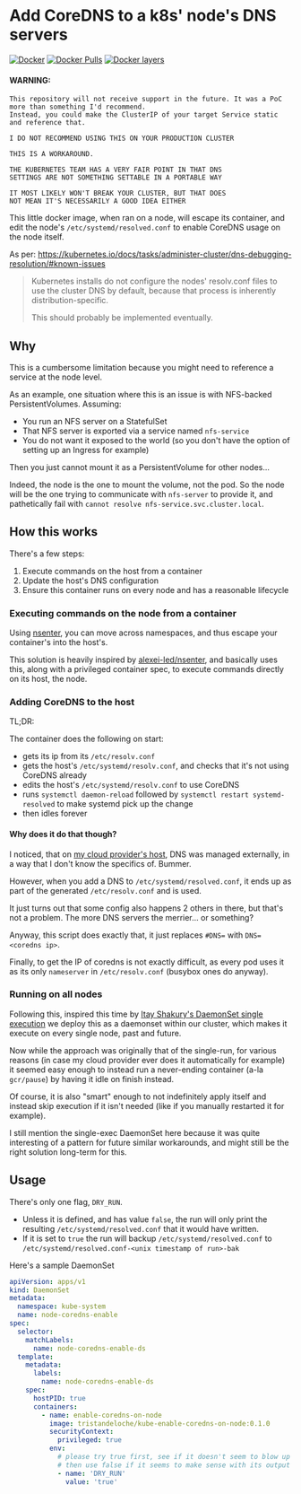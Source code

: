 # Add CoreDNS to a k8s' node's DNS servers

[![Docker](https://github.com/Tristan971/kube-enable-coredns-on-node/workflows/Docker/badge.svg)](https://github.com/Tristan971/kube-enable-coredns-on-node/actions?query=branch%3Amaster)
[![Docker Pulls](https://img.shields.io/docker/pulls/tristandeloche/kube-enable-coredns-on-node.svg?style=popout)](https://hub.docker.com/r/tristandeloche/kube-enable-coredns-on-node/tags)
[![Docker layers](https://images.microbadger.com/badges/image/tristandeloche/kube-enable-coredns-on-node.svg)](https://microbadger.com/images/tristandeloche/kube-enable-coredns-on-node)

#### WARNING: 

    This repository will not receive support in the future. It was a PoC more than something I'd recommend.
    Instead, you could make the ClusterIP of your target Service static and reference that.

    I DO NOT RECOMMEND USING THIS ON YOUR PRODUCTION CLUSTER
    
    THIS IS A WORKAROUND. 
    
    THE KUBERNETES TEAM HAS A VERY FAIR POINT IN THAT DNS 
    SETTINGS ARE NOT SOMETHING SETTABLE IN A PORTABLE WAY
    
    IT MOST LIKELY WON'T BREAK YOUR CLUSTER, BUT THAT DOES
    NOT MEAN IT'S NECESSARILY A GOOD IDEA EITHER

This little docker image, when ran on a node, will escape its container, and edit the node's `/etc/systemd/resolved.conf` 
to enable CoreDNS usage on the node itself.

As per: https://kubernetes.io/docs/tasks/administer-cluster/dns-debugging-resolution/#known-issues
> Kubernetes installs do not configure the nodes' resolv.conf files to use the cluster DNS by default, 
> because that process is inherently distribution-specific. 
>
> This should probably be implemented eventually.

## Why

This is a cumbersome limitation because you might need to reference a service at the node level.

As an example, one situation where this is an issue is with NFS-backed PersistentVolumes. Assuming:
- You run an NFS server on a StatefulSet
- That NFS server is exported via a service named `nfs-service`
- You do not want it exposed to the world (so you don't have the option of setting up an Ingress for example)

Then you just cannot mount it as a PersistentVolume for other nodes...

Indeed, the node is the one to mount the volume, not the pod. So the node will be the one trying to
communicate with `nfs-server` to provide it, and pathetically fail with `cannot resolve nfs-service.svc.cluster.local`.

## How this works

There's a few steps:
1. Execute commands on the host from a container
2. Update the host's DNS configuration
3. Ensure this container runs on every node and has a reasonable lifecycle

### Executing commands on the node from a container

Using [nsenter](https://man7.org/linux/man-pages/man1/nsenter.1.html), you can move across namespaces, and
thus escape your container's into the host's.

This solution is heavily inspired by [alexei-led/nsenter](https://github.com/alexei-led/nsenter), and basically
uses this, along with a privileged container spec, to execute commands directly on its host, the node.

### Adding CoreDNS to the host

TL;DR:

The container does the following on start:
- gets its ip from its `/etc/resolv.conf`
- gets the host's `/etc/systemd/resolv.conf`, and checks that it's not using CoreDNS already
- edits the host's `/etc/systemd/resolv.conf` to use CoreDNS
- runs `systemctl daemon-reload` followed by `systemctl restart systemd-resolved` to make systemd pick up the change
- then idles forever

#### Why does it do that though?

I noticed, that on [my cloud provider's host](https://scaleway.com/), DNS was managed externally, in a way
that I don't know the specifics of. Bummer.

However, when you add a DNS to `/etc/systemd/resolved.conf`, it ends up as part of the generated
`/etc/resolv.conf` and is used.

It just turns out that some config also happens 2 others in there, but that's not a problem. 
The more DNS servers the merrier... or something?

Anyway, this script does exactly that, it just replaces `#DNS=` with `DNS=<coredns ip>`.

Finally, to get the IP of coredns is not exactly difficult, as every pod uses it as its
only `nameserver` in `/etc/resolv.conf` (busybox ones do anyway).


### Running on all nodes

Following this, inspired this time by [Itay Shakury's DaemonSet single execution](http://blog.itaysk.com/2017/12/26/the-single-use-daemonset-pattern-and-prepulling-images-in-kubernetes)
we deploy this as a daemonset within our cluster, which makes it execute on every single node, past and future.

Now while the approach was originally that of the single-run, for various reasons (in case my cloud provider ever does
it automatically for example) it seemed easy enough to instead run a never-ending container (a-la `gcr/pause`)
by having it idle on finish instead. 

Of course, it is also "smart" enough to not indefinitely apply itself and instead
skip execution if it isn't needed (like if you manually restarted it for example).

I still mention the single-exec DaemonSet here because it was quite interesting of a pattern for future similar
workarounds, and might still be the right solution long-term for this.

## Usage

There's only one flag, `DRY_RUN`. 
- Unless it is defined, and has value `false`, the run will only print the resulting
`/etc/systemd/resolved.conf` that it would have written.
- If it is set to `true` the run will backup `/etc/systemd/resolved.conf` to `/etc/systemd/resolved.conf-<unix timestamp of run>-bak`

Here's a sample DaemonSet

```yaml
apiVersion: apps/v1
kind: DaemonSet
metadata:
  namespace: kube-system
  name: node-coredns-enable
spec:
  selector:
    matchLabels:
      name: node-coredns-enable-ds
  template:
    metadata:
      labels:
        name: node-coredns-enable-ds
    spec:
      hostPID: true
      containers:
        - name: enable-coredns-on-node
          image: tristandeloche/kube-enable-coredns-on-node:0.1.0
          securityContext:
            privileged: true
          env:
            # please try true first, see if it doesn't seem to blow up your cluster, 
            # then use false if it seems to make sense with its output
            - name: 'DRY_RUN'
              value: 'true'
```
